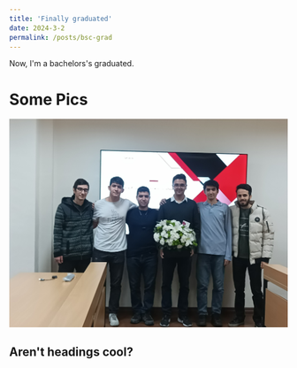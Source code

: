 ```yaml
---
title: 'Finally graduated'
date: 2024-3-2
permalink: /posts/bsc-grad
---
```


Now, I'm a bachelors's graduated.


Some Pics
======
<img src='/images/bscgrad.jpg'>

Aren't headings cool?
------
